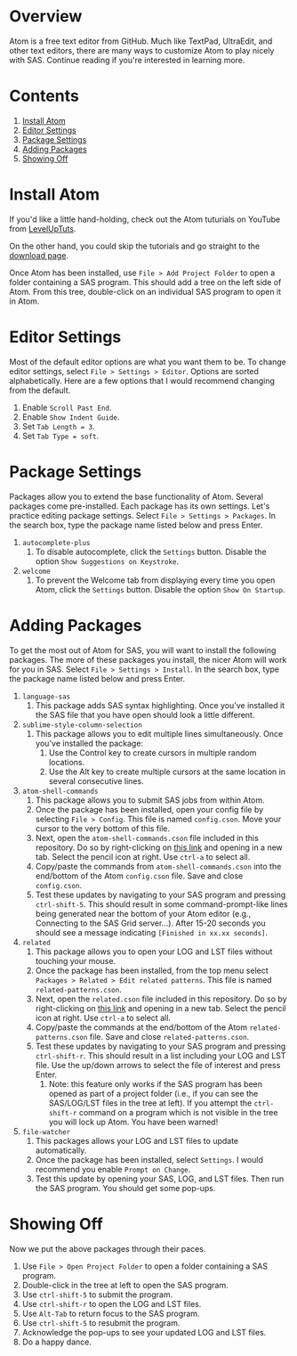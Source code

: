 # Overview

Atom is a free text editor from GitHub. Much like TextPad, UltraEdit, and other text editors, there are many ways to customize Atom to play nicely with SAS. Continue reading if you're interested in learning more.

# Contents

1. <a href="#install-atom">Install Atom</a>
1. <a href="#editor-settings">Editor Settings</a>
1. <a href="#package-settings">Package Settings</a>
1. <a href="#adding-packages">Adding Packages</a>
1. <a href="#showing-off">Showing Off</a>

# Install Atom

If you'd like a little hand-holding, check out the Atom tuturials on YouTube from [LevelUpTuts](https://www.youtube.com/watch?v=WWwBQQOGllo&list=PLLnpHn493BHHf0w8uGu9NM8LPf498ZvL_).

On the other hand, you could skip the tutorials and go straight to the [download page](https://atom.io/).

Once Atom has been installed, use `File > Add Project Folder` to open a folder containing a SAS program. This should add a tree on the left side of Atom. From this tree, double-click on an individual SAS program to open it in Atom.

# Editor Settings

Most of the default editor options are what you want them to be. To change editor settings, select `File > Settings > Editor`. Options are sorted alphabetically. Here are a few options that I would recommend changing from the default.

1. Enable `Scroll Past End`.
1. Enable `Show Indent Guide`.
1. Set `Tab Length = 3`.
1. Set `Tab Type = soft`.

# Package Settings

Packages allow you to extend the base functionality of Atom. Several packages come pre-installed. Each package has its own settings. Let's practice editing package settings. Select `File > Settings > Packages`. In the search box, type the package name listed below and press Enter.

1. `autocomplete-plus`
   1. To disable autocomplete, click the `Settings` button. Disable the option `Show Suggestions on Keystroke`.
1. `welcome`
   1. To prevent the Welcome tab from displaying every time you open Atom, click the `Settings` button. Disable the option `Show On Startup`.

# Adding Packages

To get the most out of Atom for SAS, you will want to install the following packages. The more of these packages you install, the nicer Atom will work for you in SAS. Select `File > Settings > Install`. In the search box, type the package name listed below and press Enter.

1. `language-sas`
   1. This package adds SAS syntax highlighting. Once you've installed it the SAS file that you have open should look a little different.
1. `sublime-style-column-selection`
   1. This package allows you to edit multiple lines simultaneously. Once you've installed the package:
      1. Use the Control key to create cursors in multiple random locations.
      1. Use the Alt key to create multiple cursors at the same location in several consecutive lines.
1. `atom-shell-commands`
   1. This package allows you to submit SAS jobs from within Atom.
   1. Once the package has been installed, open your config file by selecting `File > Config`. This file is named `config.cson`. Move your cursor to the very bottom of this file.
   1. Next, open the `atom-shell-commands.cson` file included in this repository. Do so by right-clicking on [this link](https://github.com/srosanba/sas-atom/blob/master/atom-shell-commands.cson) and opening in a new tab. Select the pencil icon at right. Use `ctrl-a` to select all.
   1. Copy/paste the commands from `atom-shell-commands.cson` into the end/bottom of the Atom `config.cson` file. Save and close `config.cson`.
   1. Test these updates by navigating to your SAS program and pressing `ctrl-shift-5`. This should result in some command-prompt-like lines being generated near the bottom of your Atom editor (e.g., Connecting to the SAS Grid server...). After 15-20 seconds you should see a message indicating `[Finished in xx.xx seconds]`.
1. `related`
   1. This package allows you to open your LOG and LST files without touching your mouse.
   1. Once the package has been installed, from the top menu select `Packages > Related > Edit related patterns`. This file is named `related-patterns.cson`.
   1. Next, open the `related.cson` file included in this repository. Do so by right-clicking on [this link](https://github.com/srosanba/sas-atom/blob/master/related.cson) and opening in a new tab. Select the pencil icon at right. Use `ctrl-a` to select all.
   1. Copy/paste the commands at the end/bottom of the Atom `related-patterns.cson` file. Save and close `related-patterns.cson`.
   1. Test these updates by navigating to your SAS program and pressing `ctrl-shift-r`. This should result in a list including your LOG and LST file. Use the up/down arrows to select the file of interest and press Enter.
      1. Note: this feature only works if the SAS program has been opened as part of a project folder (i.e., if you can see the SAS/LOG/LST files in the tree at left). If you attempt the `ctrl-shift-r` command on a program which is not visible in the tree you will lock up Atom. You have been warned!
1. `file-watcher`
   1. This packages allows your LOG and LST files to update automatically.
   1. Once the package has been installed, select `Settings`. I would recommend you enable `Prompt on Change`.
   1. Test this update by opening your SAS, LOG, and LST files. Then run the SAS program. You should get some pop-ups.

# Showing Off

Now we put the above packages through their paces.

1. Use `File > Open Project Folder` to open a folder containing a SAS program.
1. Double-click in the tree at left to open the SAS program.
1. Use `ctrl-shift-5` to submit the program.
1. Use `ctrl-shift-r` to open the LOG and LST files.
1. Use `Alt-Tab` to return focus to the SAS program.
1. Use `ctrl-shift-5` to resubmit the program.
1. Acknowledge the pop-ups to see your updated LOG and LST files.
1. Do a happy dance.
